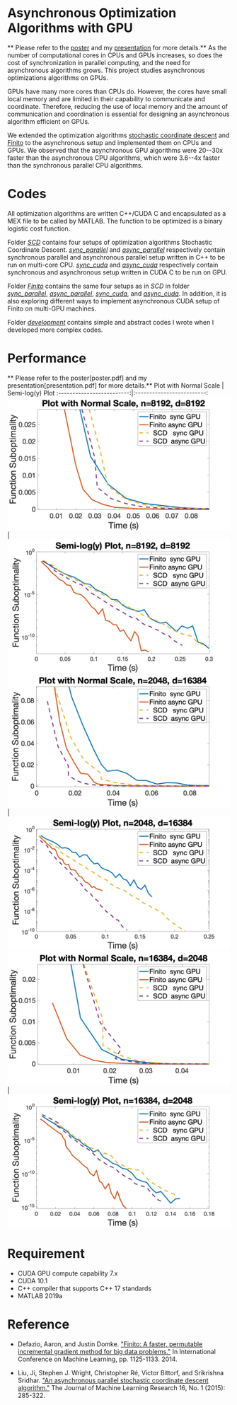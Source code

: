 # Asynchronous Optimization Algorithms with GPU
** Please refer to the [poster](poster.pdf) and my [presentation](presentation.pdf) for more details.**
As the number of computational cores in CPUs and GPUs increases, so
does the cost of synchronization in parallel computing, and the need
for asynchronous algorithms grows. This project studies asynchronous
optimizations algorithms on GPUs.

GPUs have many more cores than CPUs do. However, the cores have small
local memory and are limited in their capability to communicate and
coordinate. Therefore, reducing the use of local memory and the amount
of communication and coordination is essential for designing an
asynchronous algorithm efficient on GPUs.

We extended the optimization algorithms [stochastic coordinate
descent](https://arxiv.org/abs/1311.1873) and
[Finito](https://arxiv.org/abs/1407.2710) to the asynchronous setup
and implemented them on CPUs and GPUs. We observed that the
asynchronous GPU algorithms were 20--30x faster than the asynchronous
CPU algorithms, which were 3.6--4x faster than the synchronous
parallel CPU algorithms.

# Codes
All optimization algorithms are written C++/CUDA C and encapsulated as
a MEX file to be called by MATLAB. The function to be optimized is a
binary logistic cost function.

Folder [_SCD_](SCD/) contains four setups of optimization algorithms
Stochastic Coordinate Descent. [_sync\_parallel_](SCD/sync_parallel)
and [_async\_parallel_](SCD/async_parallel) respectively contain
synchronous parallel and asynchronous parallel setup written in C++ to
be run on multi-core CPU. [_sync\_cuda_](SCD/sync_cuda) and
[_async\_cuda_](SCD/async_cuda) respectively contain synchronous and
asynchronous setup written in CUDA C to be run on GPU.

Folder [_Finito_](Finito/) contains the same four setups as in _SCD_
in folder [_sync\_parallel_](Finito/sync_parallel),
[_async\_parallel_](Finito/async_parallel),
[_sync\_cuda_](Finito/sync_cuda), and
[_async\_cuda_](Finito/async_cuda). In addition, it is also exploring
different ways to implement asynchronous CUDA setup of Finito on
multi-GPU machines.

Folder [_development_](development/) contains simple and abstract
codes I wrote when I developed more complex codes.




# Performance
** Please refer to the poster[poster.pdf] and my presentation[presentation.pdf] for more details.**
Plot with Normal Scale     |  Semi-log(y) Plot
:-------------------------:|:-------------------------:
![](plots/figure_for_README/plot_8192_8192.jpg)|![](plots/figure_for_README/semilogy_8192_8192.jpg)
![](plots/figure_for_README/plot_2048_16384.jpg)|![](plots/figure_for_README/semilogy_2048_16384.jpg)
![](plots/figure_for_README/plot_16384_2048.jpg)|![](plots/figure_for_README/semilogy_16384_2048.jpg)

# Requirement
- CUDA GPU compute capability 7.x 
- CUDA 10.1
- C++ compiler that supports C++ 17 standards
- MATLAB 2019a

# Reference
- Defazio, Aaron, and Justin Domke. ["Finito: A faster, permutable
incremental gradient method for big data
problems."](https://arxiv.org/abs/1407.2710) In International
Conference on Machine Learning, pp. 1125-1133. 2014.

- Liu, Ji, Stephen J. Wright, Christopher Ré, Victor Bittorf, and
Srikrishna Sridhar. ["An asynchronous parallel stochastic coordinate
descent algorithm."](https://arxiv.org/abs/1311.1873) The Journal of
Machine Learning Research 16, No. 1 (2015): 285-322.

